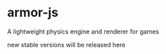 # armor-js
A lightweight physics engine and renderer for games

new stable versions will be released here
